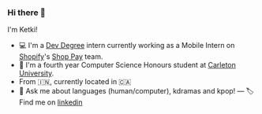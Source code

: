 ### Hi there 👋

I'm Ketki!

- 💻 I'm a [Dev Degree](https://devdegree.ca/) intern currently working as a Mobile Intern on [Shopify](https://www.shopify.ca/)'s [Shop Pay](https://shop.app/shop-pay) team.
- 🌱 I'm a fourth year Computer Science Honours student at [Carleton University](https://carleton.ca/).
- From 🇮🇳, currently located in 🇨🇦
- 📮 Ask me about languages (human/computer), kdramas and kpop!
— 🏷 Find me on [linkedin](https://ca.linkedin.com/in/ketki-panse)

<!--
**ksp2001/ksp2001** is a ✨ _special_ ✨ repository because its `README.md` (this file) appears on your GitHub profile.

Here are some ideas to get you started:

- 🔭 I’m currently working on ...
- 🌱 I’m currently learning ...
- 👯 I’m looking to collaborate on ...
- 🤔 I’m looking for help with ...
- 💬 Ask me about ...
- 📫 How to reach me: ...
- 😄 Pronouns: ...
- ⚡ Fun fact: ...
-->
